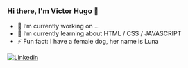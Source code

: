 ### Hi there, I'm Victor Hugo 👋


- 🔭 I’m currently working on ...
- 🌱 I’m currently learning about HTML / CSS / JAVASCRIPT
- ⚡ Fun fact: I have a female dog, her name is Luna


[![Linkedin](https://img.shields.io/badge/-LinkedIn-060606?style=flat&labelColor=0D0D0D&logo=Linkedin&Color=white)](https://www.linkedin.com/in/vhpavoni)
